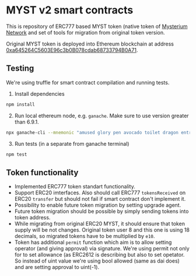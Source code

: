 # MYST v2 smart contracts

This is repository of ERC777 based MYST token (native token of [Mysterium Network](https://mysterium.network) and set of tools for migration from original token version.

Original MYST token is deployed into Ethereum blockchain at address [0xa645264C5603E96c3b0B078cdab68733794B0A71](https://etherscan.io/token/0xa645264C5603E96c3b0B078cdab68733794B0A71).

## Testing

We're using truffle for smart contract compilation and running tests.

1. Install dependencies

```bash
npm install
```

2. Run local ethereum node, e.g. `ganache`. Make sure to use version greater than 6.9.1.

```bash
npx ganache-cli --mnemonic "amused glory pen avocado toilet dragon entry kitchen cliff retreat canyon danger"
```

3. Run tests (in a separate from ganache terminal)

```bash
npm test
```

## Token functionality

* Implemented ERC777 token standart functionality.
* Support ERC20 imterfaces. Also should call ERC777 `tokensReceived` on ERC20 `transfer` but should not fail if smart contract don't implement it.
* Possibility to enable future token migration by setting upgrade agent.
* Future token migration should be possible by simply sending tokens into token address.
* While migrating from original ERC20 MYST, it should ensure that token supply will be not changes. Original token user 8 and this one is using 18 decimals, so migrated tokens have to be multiplied by `e10`.
* Token has additional `permit` function which aim is to allow setting operator (and giving approval) via signature. We're using permit not only for to set allowance (as ERC2612 is describing but also to set opetator. So instead of uint value we're using bool allowed (same as dai does) and are setting approval to uint(-1).